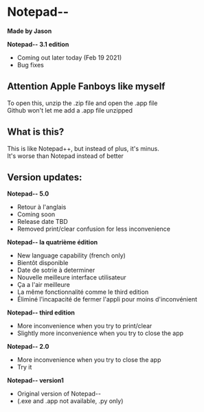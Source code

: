 # Notepad--
**Made by Jason**

**Notepad-- 3.1 edition**
- Coming out later today (Feb 19 2021)
- Bug fixes

## Attention Apple Fanboys like myself
To open this, unzip the .zip file and open the .app file\
Github won't let me add a .app file unzipped

## What is this?
This is like Notepad++, but instead of plus, it's minus.\
It's worse than Notepad instead of better

## Version updates:

**Notepad-- 5.0**
- Retour à l'anglais
- Coming soon
- Release date TBD
- Removed print/clear confusion for less inconvenience

**Notepad-- la quatrième édition**
- New language capability (french only)
- Bientôt disponible
- Date de sotrie à determiner
- Nouvelle meilleure interface utilisateur
- Ça a l'air meilleure
- La même fonctionnalité comme le third edition
- Éliminé l'incapacité de fermer l'appli pour moins d'inconvénient

**Notepad-- third edition**
- More inconvenience when you try to print/clear
- Slightly more inconvenience when you try to close the app

**Notepad-- 2.0**
- More inconvenience when you try to close the app
- Try it

**Notepad-- version1**
- Original version of Notepad--
- (.exe and .app not available, .py only)
